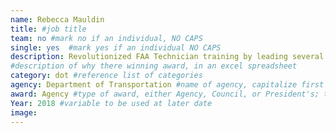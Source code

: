 ```yaml
---
name: Rebecca Mauldin
title: #job title
team: no #mark no if an individual, NO CAPS
single: yes  #mark yes if an individual NO CAPS
description: Revolutionized FAA Technician training by leading several projects focused on improving instructor and classroom resources, creating critical needs training, and developing a training requirements documentation system. Ms. Mauldin’s leadership efforts have increased the efficiency of training and reduced costs associated with conducting training.
#description of why there winning award, in an excel spreadsheet
category: dot #reference list of categories
agency: Department of Transportation #name of agency, capitalize first letter of each name
award: Agency #type of award, either Agency, Council, or President's; this is case sensitive so make sure to match the options listed exactly. This section generates the format of the card
Year: 2018 #variable to be used at later date
image:
---
```

